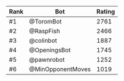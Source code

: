 Rank|Bot|Rating
---|---|---
#1|@ToromBot|2761
#2|@RaspFish|2466
#3|@colinbot|1887
#4|@OpeningsBot|1745
#5|@pawnrobot|1252
#6|@MinOpponentMoves|1019
